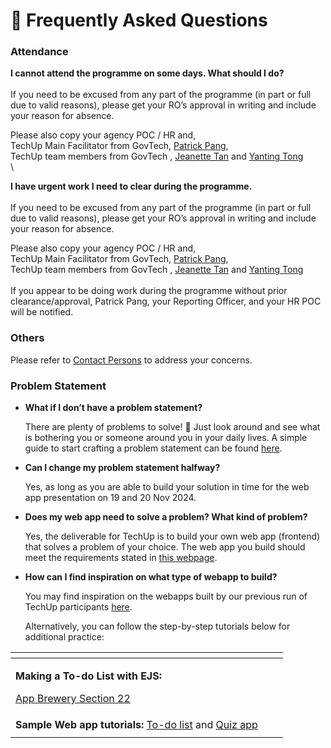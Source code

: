 # 📖 Frequently Asked Questions

### Attendance <a href="#attendance" id="attendance"></a>

**I cannot attend the programme on some days. What should I do?** \
\
If you need to be excused from any part of the programme (in part or full due to valid reasons), please get your RO’s approval in writing and include your reason for absence.&#x20;

Please also copy your agency POC / HR and,\
TechUp Main Facilitator from GovTech, [Patrick Pang](mailto:patrick\_pang@tech.gov.sg), \
TechUp team members from GovTech , [Jeanette Tan](mailto:jeanette\_tan@tech.gov.sg) and [Yanting Tong](mailto:Tong\_Yanting@tech.gov.sg)\
\


**I have urgent work I need to clear during the programme.** \
\
If you need to be excused from any part of the programme (in part or full due to valid reasons), please get your RO’s approval in writing and include your reason for absence.&#x20;

Please also copy your agency POC / HR and,\
TechUp Main Facilitator from GovTech, [Patrick Pang](mailto:patrick\_pang@tech.gov.sg), \
TechUp team members from GovTech , [Jeanette Tan](mailto:jeanette\_tan@tech.gov.sg) and [Yanting Tong](mailto:Tong\_Yanting@tech.gov.sg)\
\
If you appear to be doing work during the programme without prior clearance/approval, Patrick Pang, your Reporting Officer, and your HR POC will be notified.​

### Others <a href="#others" id="others"></a>

Please refer to [Contact Persons](contact-persons.md) to address your concerns.

### Problem Statement <a href="#problem-statement" id="problem-statement"></a>

*   **What if I don’t have a problem statement?**

    There are plenty of problems to solve! 🙂 Just look around and see what is bothering you or someone around you in your daily lives. A simple guide to start crafting a problem statement can be found [here](https://www.build.gov.sg/problem-statement-guide/).
*   **Can I change my problem statement halfway?**

    Yes, as long as you are able to build your solution in time for the web app presentation on 19 and 20 Nov 2024.
*   **Does my web app need to solve a problem? What kind of problem?**

    Yes, the deliverable for TechUp is to build your own web app (frontend)  that solves a problem of your choice. The web app you build should meet the requirements stated in [this webpage](../about-techup/expected-deliverables.md).&#x20;
*   **How can I find inspiration on what type of webapp to build?**

    You may find inspiration on the webapps built by our previous run of TechUp participants [here](https://techup.live/).

    Alternatively, you can follow the step-by-step tutorials below for additional practice:



<table data-view="cards"><thead><tr><th></th><th></th><th></th></tr></thead><tbody><tr><td><p><strong>Making a To-do List with EJS:</strong></p><p><a href="https://appbrewery.com/courses/legacy-complete-web-development-course/lectures/46570380">App Brewery Section 22</a></p></td><td></td><td></td></tr><tr><td><strong>Sample Web app tutorials:</strong> <a href="https://www.youtube.com/watch?v=G0jO8kUrg-I&#x26;t=1398s">To-do list</a> and <a href="https://www.youtube.com/watch?v=PBcqGxrr9g8">Quiz app</a></td><td></td><td></td></tr><tr><td></td><td></td><td></td></tr></tbody></table>

